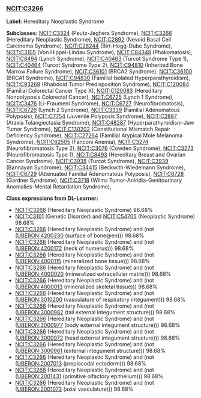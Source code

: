 
### [NCIT:C3266](http://purl.obolibrary.org/obo/NCIT_C3266)
**Label:** Hereditary Neoplastic Syndrome

**Subclasses:** [NCIT:C3324](http://purl.obolibrary.org/obo/NCIT_C3324) (Peutz-Jeghers Syndrome), [NCIT:C3266](http://purl.obolibrary.org/obo/NCIT_C3266) (Hereditary Neoplastic Syndrome), [NCIT:C2892](http://purl.obolibrary.org/obo/NCIT_C2892) (Nevoid Basal Cell Carcinoma Syndrome), [NCIT:C28244](http://purl.obolibrary.org/obo/NCIT_C28244) (Birt-Hogg-Dube Syndrome), [NCIT:C3105](http://purl.obolibrary.org/obo/NCIT_C3105) (Von Hippel-Lindau Syndrome), [NCIT:C84348](http://purl.obolibrary.org/obo/NCIT_C84348) (Phakomatosis), [NCIT:C8494](http://purl.obolibrary.org/obo/NCIT_C8494) (Lynch Syndrome), [NCIT:C40463](http://purl.obolibrary.org/obo/NCIT_C40463) (Turcot Syndrome Type 1), [NCIT:C40464](http://purl.obolibrary.org/obo/NCIT_C40464) (Turcot Syndrome Type 2), [NCIT:C94810](http://purl.obolibrary.org/obo/NCIT_C94810) (Inherited Bone Marrow Failure Syndrome), [NCIT:C36101](http://purl.obolibrary.org/obo/NCIT_C36101) (BRCA2 Syndrome), [NCIT:C36100](http://purl.obolibrary.org/obo/NCIT_C36100) (BRCA1 Syndrome), [NCIT:C94830](http://purl.obolibrary.org/obo/NCIT_C94830) (Familial Isolated Hyperparathyroidism), [NCIT:C93268](http://purl.obolibrary.org/obo/NCIT_C93268) (Rhabdoid Tumor Predisposition Syndrome), [NCIT:C120084](http://purl.obolibrary.org/obo/NCIT_C120084) (Familial Colorectal Cancer Type X), [NCIT:C120083](http://purl.obolibrary.org/obo/NCIT_C120083) (Hereditary Nonpolyposis Colorectal Cancer), [NCIT:C6725](http://purl.obolibrary.org/obo/NCIT_C6725) (Lynch 1 Syndrome), [NCIT:C3476](http://purl.obolibrary.org/obo/NCIT_C3476) (Li-Fraumeni Syndrome), [NCIT:C6727](http://purl.obolibrary.org/obo/NCIT_C6727) (Neurofibromatosis), [NCIT:C6726](http://purl.obolibrary.org/obo/NCIT_C6726) (Lynch 2 Syndrome), [NCIT:C3339](http://purl.obolibrary.org/obo/NCIT_C3339) (Familial Adenomatous Polyposis), [NCIT:C7754](http://purl.obolibrary.org/obo/NCIT_C7754) (Juvenile Polyposis Syndrome), [NCIT:C2887](http://purl.obolibrary.org/obo/NCIT_C2887) (Ataxia Telangiectasia Syndrome), [NCIT:C48287](http://purl.obolibrary.org/obo/NCIT_C48287) (Hyperparathyroidism-Jaw Tumor Syndrome), [NCIT:C130202](http://purl.obolibrary.org/obo/NCIT_C130202) (Constitutional Mismatch Repair Deficiency Syndrome), [NCIT:C27264](http://purl.obolibrary.org/obo/NCIT_C27264) (Familial Atypical Mole Melanoma Syndrome), [NCIT:C62505](http://purl.obolibrary.org/obo/NCIT_C62505) (Fanconi Anemia), [NCIT:C3274](http://purl.obolibrary.org/obo/NCIT_C3274) (Neurofibromatosis Type 2), [NCIT:C3076](http://purl.obolibrary.org/obo/NCIT_C3076) (Cowden Syndrome), [NCIT:C3273](http://purl.obolibrary.org/obo/NCIT_C3273) (Neurofibromatosis Type 1), [NCIT:C8493](http://purl.obolibrary.org/obo/NCIT_C8493) (Hereditary Breast and Ovarian Cancer Syndrome), [NCIT:C3938](http://purl.obolibrary.org/obo/NCIT_C3938) (Turcot Syndrome), [NCIT:C3939](http://purl.obolibrary.org/obo/NCIT_C3939) (Bannayan Syndrome), [NCIT:C34415](http://purl.obolibrary.org/obo/NCIT_C34415) (Beckwith-Wiedemann Syndrome), [NCIT:C6729](http://purl.obolibrary.org/obo/NCIT_C6729) (Attenuated Familial Adenomatous Polyposis), [NCIT:C6728](http://purl.obolibrary.org/obo/NCIT_C6728) (Gardner Syndrome), [NCIT:C3718](http://purl.obolibrary.org/obo/NCIT_C3718) (Wilms Tumor-Aniridia-Genitourinary Anomalies-Mental Retardation Syndrome), 

**Class expressions from DL-Learner:**

- [NCIT:C3266](http://purl.obolibrary.org/obo/NCIT_C3266) (Hereditary Neoplastic Syndrome) 98.68%
- [NCIT:C3101](http://purl.obolibrary.org/obo/NCIT_C3101) (Genetic Disorder) and [NCIT:C54705](http://purl.obolibrary.org/obo/NCIT_C54705) (Neoplastic Syndrome) 98.68%
- [NCIT:C3266](http://purl.obolibrary.org/obo/NCIT_C3266) (Hereditary Neoplastic Syndrome) and (not ([UBERON:4200230](http://purl.obolibrary.org/obo/UBERON_4200230) (surface of bone@en))) 98.68%
- [NCIT:C3266](http://purl.obolibrary.org/obo/NCIT_C3266) (Hereditary Neoplastic Syndrome) and (not ([UBERON:4200172](http://purl.obolibrary.org/obo/UBERON_4200172) (neck of humerus))) 98.68%
- [NCIT:C3266](http://purl.obolibrary.org/obo/NCIT_C3266) (Hereditary Neoplastic Syndrome) and (not ([UBERON:4000115](http://purl.obolibrary.org/obo/UBERON_4000115) (mineralized bone tissue))) 98.68%
- [NCIT:C3266](http://purl.obolibrary.org/obo/NCIT_C3266) (Hereditary Neoplastic Syndrome) and (not ([UBERON:4000020](http://purl.obolibrary.org/obo/UBERON_4000020) (mineralized extracellular matrix))) 98.68%
- [NCIT:C3266](http://purl.obolibrary.org/obo/NCIT_C3266) (Hereditary Neoplastic Syndrome) and (not ([UBERON:4000013](http://purl.obolibrary.org/obo/UBERON_4000013) (mineralized skeletal tissue))) 98.68%
- [NCIT:C3266](http://purl.obolibrary.org/obo/NCIT_C3266) (Hereditary Neoplastic Syndrome) and (not ([UBERON:3010200](http://purl.obolibrary.org/obo/UBERON_3010200) (vasculature of respiratory integument))) 98.68%
- [NCIT:C3266](http://purl.obolibrary.org/obo/NCIT_C3266) (Hereditary Neoplastic Syndrome) and (not ([UBERON:3000982](http://purl.obolibrary.org/obo/UBERON_3000982) (tail external integument structure))) 98.68%
- [NCIT:C3266](http://purl.obolibrary.org/obo/NCIT_C3266) (Hereditary Neoplastic Syndrome) and (not ([UBERON:3000977](http://purl.obolibrary.org/obo/UBERON_3000977) (body external integument structure))) 98.68%
- [NCIT:C3266](http://purl.obolibrary.org/obo/NCIT_C3266) (Hereditary Neoplastic Syndrome) and (not ([UBERON:3000972](http://purl.obolibrary.org/obo/UBERON_3000972) (head external integument structure))) 98.68%
- [NCIT:C3266](http://purl.obolibrary.org/obo/NCIT_C3266) (Hereditary Neoplastic Syndrome) and (not ([UBERON:3000961](http://purl.obolibrary.org/obo/UBERON_3000961) (external integument structure))) 98.68%
- [NCIT:C3266](http://purl.obolibrary.org/obo/NCIT_C3266) (Hereditary Neoplastic Syndrome) and (not ([UBERON:2007013](http://purl.obolibrary.org/obo/UBERON_2007013) (preplacodal ectoderm))) 98.68%
- [NCIT:C3266](http://purl.obolibrary.org/obo/NCIT_C3266) (Hereditary Neoplastic Syndrome) and (not ([UBERON:2001431](http://purl.obolibrary.org/obo/UBERON_2001431) (primitive olfactory epithelium))) 98.68%
- [NCIT:C3266](http://purl.obolibrary.org/obo/NCIT_C3266) (Hereditary Neoplastic Syndrome) and (not ([UBERON:2001073](http://purl.obolibrary.org/obo/UBERON_2001073) (axial vasculature))) 98.68%


